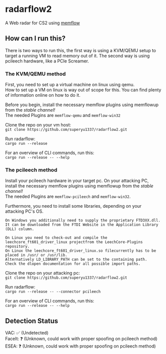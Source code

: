 # radarflow2
A Web radar for CS2 using [memflow](https://github.com/memflow/memflow)

## How can I run this?
There is two ways to run this, the first way is using a KVM/QEMU setup to target a running VM to read memory out of it.
The second way is using pcileech hardware, like a PCIe Screamer.

### The KVM/QEMU method
First, you need to set up a virtual machine on linux using qemu.  
How to set up a VM on linux is way out of scope for this. You can find plenty of information online on how to do it.

Before you begin, install the necessary memflow plugins using memflowup from the *stable channel!*   
The needed Plugins are `memflow-qemu` and `memflow-win32` 

Clone the repo on your vm host:  
`git clone https://github.com/superyu1337/radarflow2.git`

Run radarflow:   
`cargo run --release`

For an overview of CLI commands, run this:  
`cargo run --release -- --help`

### The pcileech method

Install your pcileech hardware in your target pc. On your attacking PC, install the necessary memflow plugins using memflowup from the *stable channel!*  
The needed Plugins are `memflow-pcileech` and `memflow-win32`.

Furthermore, you need to install some libraries, depending on your attacking PC's OS.
```
On Windows you additionally need to supply the proprietary FTD3XX.dll.
It can be downloaded from the FTDI Website in the Application Library (DLL) column.

On Linux you need to check-out and compile the leechcore_ft601_driver_linux projectfrom the LeechCore-Plugins repository.
On Linux the leechcore_ft601_driver_linux.so filecurrently has to be placed in /usr/ or /usr/lib.
Alternatively LD_LIBRARY_PATH can be set to the containing path.
Check the dlopen documentation for all possible import paths.
```

Clone the repo on your attacking pc:  
`git clone https://github.com/superyu1337/radarflow2.git`

Run radarflow:   
`cargo run --release -- --connector pcileech`

For an overview of CLI commands, run this:  
`cargo run --release -- --help`

## Detection Status
VAC: ✅ (Undetected)  
FaceIt: ❓ (Unknown, could work with proper spoofing on pcileech method)  
ESEA: ❓ (Unknown, could work with proper spoofing on pcileech method)  
